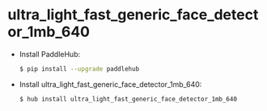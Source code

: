 # ultra_light_fast_generic_face_detector_1mb_640
* Install PaddleHub: 

    ```bash
    $ pip install --upgrade paddlehub
    ```

* Install ultra_light_fast_generic_face_detector_1mb_640: 

    ```bash
    $ hub install ultra_light_fast_generic_face_detector_1mb_640
    ```
